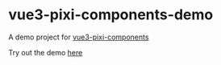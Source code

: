 # vue3-pixi-components-demo

A demo project for [vue3-pixi-components](https://github.com/minetoblend/vue3-pixi-components-demo)

Try out the demo [here](https://minetoblend.github.io/vue3-pixi-components-demo/)